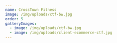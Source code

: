 ```yaml
---
name: CrossTown Fitness
image: /img/uploads/ctf-bw.jpg
order: 5
galleryImages:
  - image: /img/uploads/ctf-bw.jpg
  - image: /img/uploads/client-ecommerce-ctf.jpg
---
```

